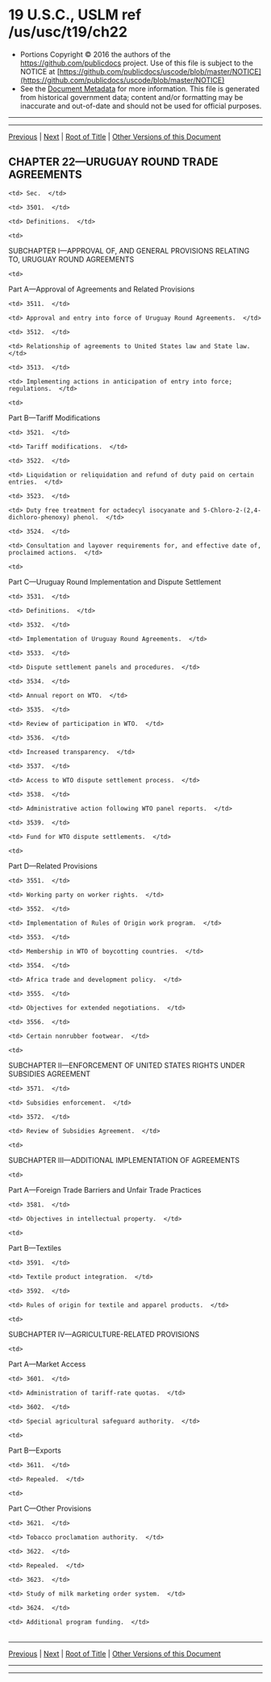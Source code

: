 ---
---

# 19 U.S.C., USLM ref /us/usc/t19/ch22

* Portions Copyright © 2016 the authors of the https://github.com/publicdocs project.
  Use of this file is subject to the NOTICE at [https://github.com/publicdocs/uscode/blob/master/NOTICE](https://github.com/publicdocs/uscode/blob/master/NOTICE)
* See the [Document Metadata](././../../../..//README.md) for more information.
  This file is generated from historical government data; content and/or formatting may be inaccurate and out-of-date and should not be used for official purposes.

----------
----------

[Previous](./../../../..//us/usc/t19/ch21/schV/ptB/m__us_usc_t19_s3473.md) | [Next](./../../../..//us/usc/t19/ch22/m__us_usc_t19_s3501.md) | [Root of Title](./../../../../) | [Other Versions of this Document](https://publicdocs.github.io/go/links?ns=uslm&ref=%2Fus%2Fusc%2Ft19%2Fch22)

## CHAPTER 22—URUGUAY ROUND TRADE AGREEMENTS

<table>

  <tr>

    <td> Sec.  </td>

  </tr>

  <tr>

    <td> 3501.  </td>

    <td> Definitions.  </td>

  </tr>

  <tr>

    <td> 

SUBCHAPTER I—APPROVAL OF, AND GENERAL PROVISIONS RELATING TO, URUGUAY ROUND AGREEMENTS  </td>

  </tr>

  <tr>

    <td> 

Part A—Approval of Agreements and Related Provisions  </td>

  </tr>

  <tr>

    <td> 3511.  </td>

    <td> Approval and entry into force of Uruguay Round Agreements.  </td>

  </tr>

  <tr>

    <td> 3512.  </td>

    <td> Relationship of agreements to United States law and State law.  </td>

  </tr>

  <tr>

    <td> 3513.  </td>

    <td> Implementing actions in anticipation of entry into force; regulations.  </td>

  </tr>

  <tr>

    <td> 

Part B—Tariff Modifications  </td>

  </tr>

  <tr>

    <td> 3521.  </td>

    <td> Tariff modifications.  </td>

  </tr>

  <tr>

    <td> 3522.  </td>

    <td> Liquidation or reliquidation and refund of duty paid on certain entries.  </td>

  </tr>

  <tr>

    <td> 3523.  </td>

    <td> Duty free treatment for octadecyl isocyanate and 5-Chloro-2-(2,4-dichloro-phenoxy) phenol.  </td>

  </tr>

  <tr>

    <td> 3524.  </td>

    <td> Consultation and layover requirements for, and effective date of, proclaimed actions.  </td>

  </tr>

  <tr>

    <td> 

Part C—Uruguay Round Implementation and Dispute Settlement  </td>

  </tr>

  <tr>

    <td> 3531.  </td>

    <td> Definitions.  </td>

  </tr>

  <tr>

    <td> 3532.  </td>

    <td> Implementation of Uruguay Round Agreements.  </td>

  </tr>

  <tr>

    <td> 3533.  </td>

    <td> Dispute settlement panels and procedures.  </td>

  </tr>

  <tr>

    <td> 3534.  </td>

    <td> Annual report on WTO.  </td>

  </tr>

  <tr>

    <td> 3535.  </td>

    <td> Review of participation in WTO.  </td>

  </tr>

  <tr>

    <td> 3536.  </td>

    <td> Increased transparency.  </td>

  </tr>

  <tr>

    <td> 3537.  </td>

    <td> Access to WTO dispute settlement process.  </td>

  </tr>

  <tr>

    <td> 3538.  </td>

    <td> Administrative action following WTO panel reports.  </td>

  </tr>

  <tr>

    <td> 3539.  </td>

    <td> Fund for WTO dispute settlements.  </td>

  </tr>

  <tr>

    <td> 

Part D—Related Provisions  </td>

  </tr>

  <tr>

    <td> 3551.  </td>

    <td> Working party on worker rights.  </td>

  </tr>

  <tr>

    <td> 3552.  </td>

    <td> Implementation of Rules of Origin work program.  </td>

  </tr>

  <tr>

    <td> 3553.  </td>

    <td> Membership in WTO of boycotting countries.  </td>

  </tr>

  <tr>

    <td> 3554.  </td>

    <td> Africa trade and development policy.  </td>

  </tr>

  <tr>

    <td> 3555.  </td>

    <td> Objectives for extended negotiations.  </td>

  </tr>

  <tr>

    <td> 3556.  </td>

    <td> Certain nonrubber footwear.  </td>

  </tr>

  <tr>

    <td> 

SUBCHAPTER II—ENFORCEMENT OF UNITED STATES RIGHTS UNDER SUBSIDIES AGREEMENT  </td>

  </tr>

  <tr>

    <td> 3571.  </td>

    <td> Subsidies enforcement.  </td>

  </tr>

  <tr>

    <td> 3572.  </td>

    <td> Review of Subsidies Agreement.  </td>

  </tr>

  <tr>

    <td> 

SUBCHAPTER III—ADDITIONAL IMPLEMENTATION OF AGREEMENTS  </td>

  </tr>

  <tr>

    <td> 

Part A—Foreign Trade Barriers and Unfair Trade Practices  </td>

  </tr>

  <tr>

    <td> 3581.  </td>

    <td> Objectives in intellectual property.  </td>

  </tr>

  <tr>

    <td> 

Part B—Textiles  </td>

  </tr>

  <tr>

    <td> 3591.  </td>

    <td> Textile product integration.  </td>

  </tr>

  <tr>

    <td> 3592.  </td>

    <td> Rules of origin for textile and apparel products.  </td>

  </tr>

  <tr>

    <td> 

SUBCHAPTER IV—AGRICULTURE-RELATED PROVISIONS  </td>

  </tr>

  <tr>

    <td> 

Part A—Market Access  </td>

  </tr>

  <tr>

    <td> 3601.  </td>

    <td> Administration of tariff-rate quotas.  </td>

  </tr>

  <tr>

    <td> 3602.  </td>

    <td> Special agricultural safeguard authority.  </td>

  </tr>

  <tr>

    <td> 

Part B—Exports  </td>

  </tr>

  <tr>

    <td> 3611.  </td>

    <td> Repealed.  </td>

  </tr>

  <tr>

    <td> 

Part C—Other Provisions  </td>

  </tr>

  <tr>

    <td> 3621.  </td>

    <td> Tobacco proclamation authority.  </td>

  </tr>

  <tr>

    <td> 3622.  </td>

    <td> Repealed.  </td>

  </tr>

  <tr>

    <td> 3623.  </td>

    <td> Study of milk marketing order system.  </td>

  </tr>

  <tr>

    <td> 3624.  </td>

    <td> Additional program funding.  </td>

  </tr>

</table>

----------

[Previous](./../../../..//us/usc/t19/ch21/schV/ptB/m__us_usc_t19_s3473.md) | [Next](./../../../..//us/usc/t19/ch22/m__us_usc_t19_s3501.md) | [Root of Title](./../../../../) | [Other Versions of this Document](https://publicdocs.github.io/go/links?ns=uslm&ref=%2Fus%2Fusc%2Ft19%2Fch22)

----------
----------



